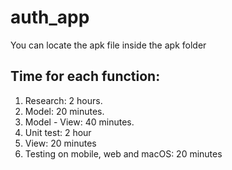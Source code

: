 # auth_app

You can locate the apk file inside the apk folder

## Time for each function:

1. Research: 2 hours.
2. Model: 20 minutes.
3. Model - View: 40 minutes.
4. Unit test: 2 hour
5. View: 20 minutes
4. Testing on mobile, web and macOS: 20 minutes
